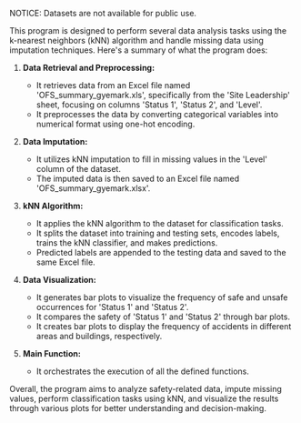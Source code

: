 NOTICE: Datasets are not available for public use. 

This program is designed to perform several data analysis tasks using the k-nearest neighbors (kNN) algorithm and handle missing data using imputation techniques. Here's a summary of what the program does:

1. **Data Retrieval and Preprocessing:**
   - It retrieves data from an Excel file named 'OFS_summary_gyemark.xls', specifically from the 'Site Leadership' sheet, focusing on columns 'Status 1', 'Status 2', and 'Level'. 
   - It preprocesses the data by converting categorical variables into numerical format using one-hot encoding.

2. **Data Imputation:**
   - It utilizes kNN imputation to fill in missing values in the 'Level' column of the dataset.
   - The imputed data is then saved to an Excel file named 'OFS_summary_gyemark.xlsx'.

3. **kNN Algorithm:**
   - It applies the kNN algorithm to the dataset for classification tasks.
   - It splits the dataset into training and testing sets, encodes labels, trains the kNN classifier, and makes predictions.
   - Predicted labels are appended to the testing data and saved to the same Excel file.

4. **Data Visualization:**
   - It generates bar plots to visualize the frequency of safe and unsafe occurrences for 'Status 1' and 'Status 2'.
   - It compares the safety of 'Status 1' and 'Status 2' through bar plots.
   - It creates bar plots to display the frequency of accidents in different areas and buildings, respectively.

5. **Main Function:**
   - It orchestrates the execution of all the defined functions.

Overall, the program aims to analyze safety-related data, impute missing values, perform classification tasks using kNN, and visualize the results through various plots for better understanding and decision-making.
